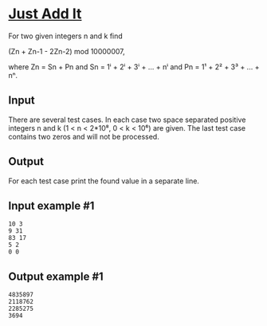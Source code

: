# [Just Add It](https://www.e-olymp.com/en/contests/9520/problems/83415)
For two given integers n and k find

(Zn + Zn-1 - 2Zn-2) mod 10000007,

where Zn = Sn + Pn and Sn = 1ⁱ + 2ⁱ + 3ⁱ + ... + nⁱ and Pn = 1¹ + 2² + 3³ + ... + nⁿ.

## Input
There are several test cases. In each case two space separated positive integers n and k (1 < n < 2*10⁸, 0 < k < 10⁶) are given. The last test case contains two zeros and will not be processed.

## Output
For each test case print the found value in a separate line.

## Input example #1
```
10 3
9 31
83 17
5 2
0 0
```

## Output example #1
```
4835897
2118762
2285275
3694
```
